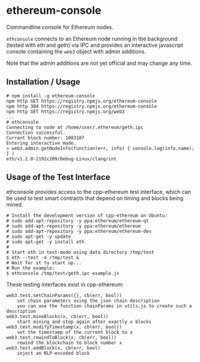# ethereum-console

Commandline console for Ethereum nodes.

`ethconsole` connects to an Ethereum node running in the background (tested with eth and geth) via IPC
and provides an interactive javascript console containing the `web3` object with admin additions.

Note that the admin additions are not yet official and may change any time.

## Installation / Usage

    # npm install -g ethereum-console
    npm http GET https://registry.npmjs.org/ethereum-console
    npm http 304 https://registry.npmjs.org/ethereum-console
    npm http GET https://registry.npmjs.org/web3
    ...
    # ethconsole
    Connecting to node at /home/user/.ethereum/geth.ipc
    Connection successful.
    Current block number: 1083107
    Entering interactive mode.
    > web3.admin.getNodeInfo(function(err, info) { console.log(info.name); } )
    eth/v1.2.0-2192c209/Debug-Linux/clang/int

## Usage of the Test Interface

ethconsole provides access to the cpp-ethereum test interface, which can
be used to test smart contracts that depend on timing and blocks being
mined.

    # Install the development version of cpp-ethereum on Ubuntu:
    # sudo add-apt-repository -y ppa:ethereum/ethereum-qt
    # sudo add-apt-repository -y ppa:ethereum/ethereum
    # sudo add-apt-repository -y ppa:ethereum/ethereum-dev
    # sudo apt-get -y update
    # sudo apt-get -y install eth
    #
    # Start eth in test-mode using data directory /tmp/test 
    $ eth --test -d /tmp/test &
    # Wait for it to start up...
    # Run the example:
    $ ethconsole /tmp/test/geth.ipc example.js

These testing interfaces exist in cpp-ethereum:

    web3.test.setChainParams({}, cb(err, bool))
        set chain parameters using the json chain description
        you can use the function chainParams in utils.js to create such a description
    web3.test.mineBlocks(x, cb(err, bool))
        start mining and stop again after exactly x blocks
    web3.test.modifyTimestamp(x, cb(err, bool))
        set the timestamp of the current block to x
    web3.test.rewindToBlock(x, cb(err, bool))
        rewind the blockchain to block number x
    web3.test.addBlock(x, cb(err, bool)
        inject an RLP-encoded block
